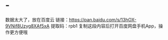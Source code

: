 # -
数据太大了，放在百度云
链接：https://pan.baidu.com/s/13hOX-9VNif8Uzyg8XAf5xA 
提取码：rpb1 
复制这段内容后打开百度网盘手机App，操作更方便哦
